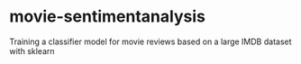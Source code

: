 # movie-sentimentanalysis
Training a classifier model for movie reviews based on a large IMDB dataset with sklearn
